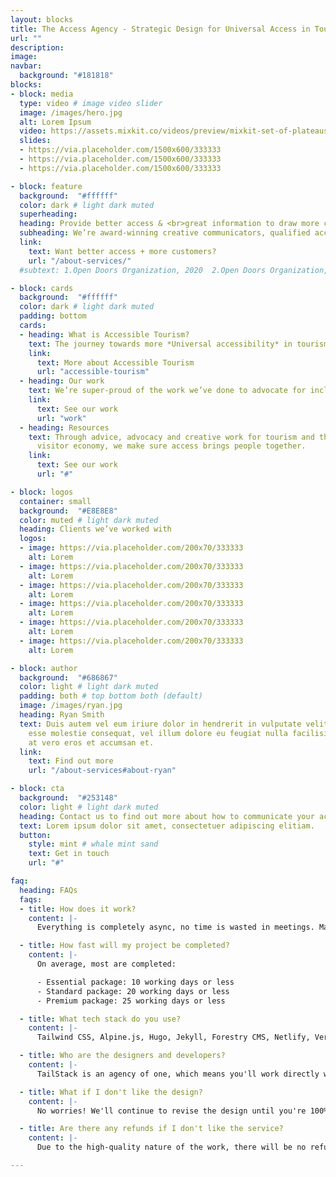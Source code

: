 ```yaml
---
layout: blocks
title: The Access Agency - Strategic Design for Universal Access in Tourism
url: ""
description:
image:
navbar:
  background: "#181818"
blocks:
- block: media
  type: video # image video slider
  image: /images/hero.jpg
  alt: Lorem Ipsum
  video: https://assets.mixkit.co/videos/preview/mixkit-set-of-plateaus-seen-from-the-heights-in-a-sunset-26070-large.mp4
  slides:
  - https://via.placeholder.com/1500x600/333333
  - https://via.placeholder.com/1500x600/333333
  - https://via.placeholder.com/1500x600/333333

- block: feature
  background:  "#ffffff"
  color: dark # light dark muted
  superheading:
  heading: Provide better access & <br>great information to draw more customers.
  subheading: We’re award-winning creative communicators, qualified access consultants and disabled travellers.
  link:
    text: Want better access + more customers?
    url: "/about-services/"
  #subtext: 1.Open Doors Organization, 2020  2.Open Doors Organization, 2020  3.Open Doors Organization, 2020  

- block: cards
  background:  "#ffffff"
  color: dark # light dark muted
  padding: bottom
  cards:
  - heading: What is Accessible Tourism?
    text: The journey towards more *Universal accessibility* in tourism means better societal inclusion and increased revenue for operators.
    link:
      text: More about Accessible Tourism
      url: "accessible-tourism"
  - heading: Our work
    text: We’re super-proud of the work we’ve done to advocate for inclusion and to help provide information for better experiences through better universal access.
    link:
      text: See our work
      url: "work"
  - heading: Resources
    text: Through advice, advocacy and creative work for tourism and the
      visitor economy, we make sure access brings people together.
    link:
      text: See our work
      url: "#"

- block: logos
  container: small
  background:  "#E8E8E8"
  color: muted # light dark muted
  heading: Clients we’ve worked with
  logos:
  - image: https://via.placeholder.com/200x70/333333
    alt: Lorem
  - image: https://via.placeholder.com/200x70/333333
    alt: Lorem
  - image: https://via.placeholder.com/200x70/333333
    alt: Lorem
  - image: https://via.placeholder.com/200x70/333333
    alt: Lorem  
  - image: https://via.placeholder.com/200x70/333333
    alt: Lorem
  - image: https://via.placeholder.com/200x70/333333
    alt: Lorem

- block: author
  background:  "#686867"
  color: light # light dark muted
  padding: both # top bottom both (default)
  image: /images/ryan.jpg
  heading: Ryan Smith
  text: Duis autem vel eum iriure dolor in hendrerit in vulputate velit
    esse molestie consequat, vel illum dolore eu feugiat nulla facilisis
    at vero eros et accumsan et.
  link:
    text: Find out more
    url: "/about-services#about-ryan"

- block: cta
  background:  "#253148"
  color: light # light dark muted
  heading: Contact us to find out more about how to communicate your access
  text: Lorem ipsum dolor sit amet, consectetuer adipiscing elitiam.
  button:
    style: mint # whale mint sand
    text: Get in touch
    url: "#"

faq:
  heading: FAQs
  faqs:
  - title: How does it work?
    content: |-
      Everything is completely async, no time is wasted in meetings. Manage your project design and development queue using Trello. Share your design files, Google docs, wireframes, or videos directly in the Trello cards. View active, queued, and completed tasks with ease. Invite your team, so anyone can submit requests and track their progress. View work progress on staging server.

  - title: How fast will my project be completed?
    content: |-
      On average, most are completed:

      - Essential package: 10 working days or less
      - Standard package: 20 working days or less
      - Premium package: 25 working days or less

  - title: What tech stack do you use?
    content: |-
      Tailwind CSS, Alpine.js, Hugo, Jekyll, Forestry CMS, Netlify, Vercel, GitHub.

  - title: Who are the designers and developers?
    content: |-
      TailStack is an agency of one, which means you'll work directly with me, the founder of TailStack.

  - title: What if I don't like the design?
    content: |-
      No worries! We'll continue to revise the design until you're 100% satisfied.

  - title: Are there any refunds if I don't like the service?
    content: |-
      Due to the high-quality nature of the work, there will be no refunds issued.

---
```

